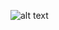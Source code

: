 ![alt text]([http://url/to/img.png](https://github.com/Bhappy110/Bhappy110/blob/main/git.png)https://github.com/Bhappy110/Bhappy110/blob/main/git.png)

